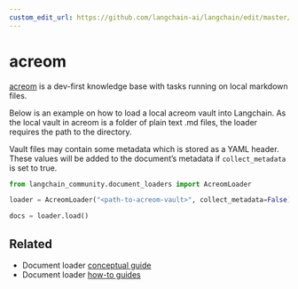 ```yaml
---
custom_edit_url: https://github.com/langchain-ai/langchain/edit/master/docs/docs/integrations/document_loaders/acreom.ipynb
---
```

# acreom

[acreom](https://acreom.com) is a dev-first knowledge base with tasks running on local markdown files.

Below is an example on how to load a local acreom vault into Langchain. As the local vault in acreom is a folder of plain text .md files, the loader requires the path to the directory. 

Vault files may contain some metadata which is stored as a YAML header. These values will be added to the document’s metadata if `collect_metadata` is set to true. 


```python
from langchain_community.document_loaders import AcreomLoader
```


```python
loader = AcreomLoader("<path-to-acreom-vault>", collect_metadata=False)
```


```python
docs = loader.load()
```


## Related

- Document loader [conceptual guide](/docs/concepts/#document-loaders)
- Document loader [how-to guides](/docs/how_to/#document-loaders)
